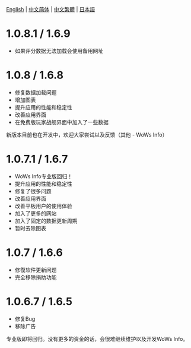 [English](https://github.com/HenryQuan/WoWs-Info-Re/blob/master/log/en.md) | [中文简体](https://github.com/HenryQuan/WoWs-Info-Re/blob/master/log/zh.md) | [中文繁體](https://github.com/HenryQuan/WoWs-Info-Re/blob/master/log/zh-hant.md) | [日本語](https://github.com/HenryQuan/WoWs-Info-Re/blob/master/log/ja.md)

# 1.0.8.1 / 1.6.9
- 如果评分数据无法加载会使用备用网址

# 1.0.8 / 1.6.8
- 修复数据加载问题
- 增加图表
- 提升应用的性能和稳定性
- 改善应用界面
- 在免费版玩家战舰界面中加入了一些数据

新版本目前也在开发中，欢迎大家尝试以及反馈（其他 - WoWs Info）

# 1.0.7.1 / 1.6.7
- WoWs Info专业版回归！
- 提升应用的性能和稳定性
- 修复了很多问题
- 改善应用界面
- 改善平板用户的使用体验
- 加入了更多的网站
- 加入了固定的数据更新周期
- 暂时去除图表

# 1.0.7 / 1.6.6
- 修復软件更新问题
- 完全移除捐助功能

# 1.0.6.7 / 1.6.5
- 修复Bug
- 移除广告

专业版即将回归。没有更多的资金的话，会很难继续维护以及开发WoWs Info。
